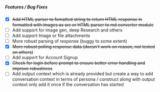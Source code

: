 ##### Features / Bug Fixes

* [X] ~~Add HTML parser to fomatted string to return HTML response in formatted with images as src or HTML parser to md converter module~~
* [ ] Add support for image gen, deep Research and others
* [ ] Add support Image or file attachments
* [ ] More robust parsing of response (buggy to some extent)
* [X] ~~More robust polling response data (doesn't work on reason, not tested on others)~~
* [ ] Add support for Account Signup
* [X] ~~Check for login before prompt to ensure better error handling and improve robustness~~
* [ ] Add output context which is already provided but create a way to add conversation context in terms of persona / construct along with output context only add it once if the conversation has started

